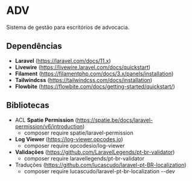 # ADV

Sistema de gestão para escritórios de advocacia.

## Dependências
- **Laravel** (https://laravel.com/docs/11.x)
- **Livewire** (https://livewire.laravel.com/docs/quickstart)
- **Filament** (https://filamentphp.com/docs/3.x/panels/installation)
- **Tailwindcss** (https://tailwindcss.com/docs/installation)
- **Flowbite** (https://flowbite.com/docs/getting-started/quickstart/)

## Bibliotecas
- ACL **Spatie Permission** (https://spatie.be/docs/laravel-permission/v6/introduction)
    -  composer require spatie/laravel-permission
- **Log Viewer** (https://log-viewer.opcodes.io)
    - composer require opcodesio/log-viewer
- **Validações** (https://github.com/LaravelLegends/pt-br-validator)
    - composer require laravellegends/pt-br-validator
- Traduções (https://github.com/lucascudo/laravel-pt-BR-localization)
    - composer require lucascudo/laravel-pt-br-localization --dev

